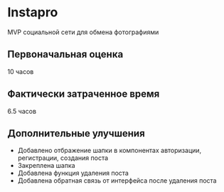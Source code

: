 # Instapro

MVP социальной сети для обмена фотографиями

## Первоначальная оценка

10 часов

## Фактически затраченное время

6.5 часов

## Дополнительные улучшения
- Добавлено отбражение шапки в компонентах авторизации, регистрации, создания поста
- Закреплена шапка
- Добавлена функция удаления поста
- Добавлена обратная связь от интерфейса после удаления поста